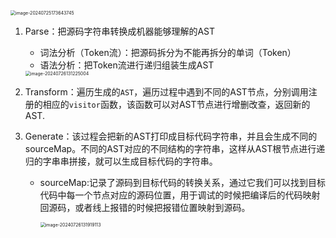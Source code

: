 <img src="/Users/sundong/Library/Application Support/typora-user-images/image-20240725173643745.png" alt="image-20240725173643745" style="zoom:50%;" />

1. Parse：把源码字符串转换成机器能够理解的AST

   - 词法分析（Token流）：把源码拆分为不能再拆分的单词（Token）
   - 语法分析：把Token流进行递归组装生成AST

   <img src="/Users/sundong/Library/Application Support/typora-user-images/image-20240726131225004.png" alt="image-20240726131225004" style="zoom:50%;" />

2. Transform：遍历生成的`AST`，遍历过程中遇到不同的AST节点，分别调用注册的相应的`visitor`函数，该函数可以对AST节点进行增删改查，返回新的AST.

3. Generate：该过程会把新的AST打印成目标代码字符串，并且会生成不同的sourceMap。不同的AST对应的不同结构的字符串，这样从AST根节点进行递归的字串串拼接，就可以生成目标代码的字符串。

   - sourceMap:记录了源码到目标代码的转换关系，通过它我们可以找到目标代码中每一个节点对应的源码位置，用于调试的时候把编译后的代码映射回源码，或者线上报错的时候把报错位置映射到源码。

     <img src="/Users/sundong/Library/Application Support/typora-user-images/image-20240726131919113.png" alt="image-20240726131919113" style="zoom:50%;" />

